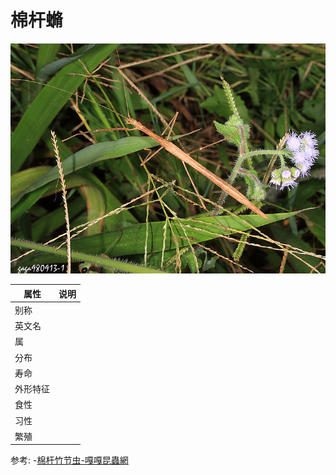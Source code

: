 # 棉杆䗛

![](01.jpg)

|属性|说明|
| ---- | ---- |
| 别称||
| 英文名||
| 属||
| 分布||
| 寿命||
| 外形特征||
| 食性||
| 习性||
| 繁殖||

参考:
-[棉杆竹节虫-嘎嘎昆蟲網](http://gaga.biodiv.tw/new23/9402/a10.htm)